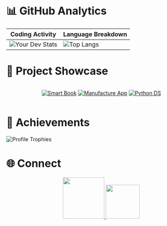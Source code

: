 # 📊 GitHub Analytics

<div align="center">

| Coding Activity | Language Breakdown |
|-----------------|--------------------|
| ![Your Dev Stats](https://github-readme-stats.vercel.app/api?username=Zarif2024&show_icons=true&theme=vue) | ![Top Langs](https://github-readme-stats.vercel.app/api/top-langs/?username=Zarif2024&layout=compact&theme=vue) |

</div>

# 🚀 Project Showcase

<div align="center" style="display: flex; flex-wrap: wrap; gap: 15px; justify-content: center;">

[![Smart Book](https://github-readme-stats.vercel.app/api/pin/?username=Zarif2024&repo=Smart-Book&theme=vue)](https://github.com/Zarif2024/Smart-Book)
[![Manufacture App](https://github-readme-stats.vercel.app/api/pin/?username=Zarif2024&repo=Manufacture-App&theme=vue)](https://github.com/Zarif2024/Manufacture-App)
[![Python DS](https://github-readme-stats.vercel.app/api/pin/?username=Zarif2024&repo=Complete-Data-Structure-in-Python&theme=vue)](https://github.com/Zarif2024/Complete-Data-Structure-in-Python)

</div>

# 🏅 Achievements
![Profile Trophies](https://github-profile-trophy.vercel.app/?username=Zarif2024&margin-w=15&no-frame=true)

# 🌐 Connect
<p align="center">
  <a href="https://linkedin.com/in/mohammad-zarif-hossain-yar">
    <img src="https://img.shields.io/badge/-LinkedIn-0077B5?logo=linkedin" width="110">
  </a>
  <a href="mailto:mohammadzarifhossainyar@gmail.com">
    <img src="https://img.shields.io/badge/-Email-D14836?logo=gmail" width="90">
  </a>
</p>
